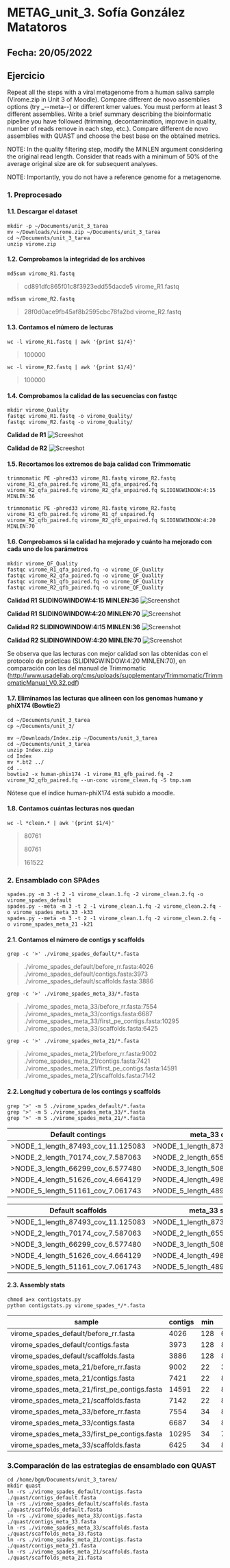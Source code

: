 # METAG_unit_3. Sofía González Matatoros
## Fecha: 20/05/2022
## Ejercicio
Repeat all the steps with a viral metagenome from a human saliva sample (Virome.zip in Unit 3 of Moodle). Compare different de novo assemblies options (try _--meta--) or different kmer values. You must perform at least 3 different assemblies. Write a brief summary describing the bioinformatic pipeline you have followed (trimming, decontamination, improve in quality, number of reads remove in each step, etc.). Compare different de novo assemblies with QUAST and choose the best base on the obtained metrics.

NOTE: In the quality filtering step, modify the MINLEN argument considering the original read length. Consider that reads with a minimum of 50% of the average original size are ok for subsequent analyses.

NOTE: Importantly, you do not have a reference genome for a metagenome.

### 1. Preprocesado
#### 1.1. Descargar el dataset
```
mkdir -p ~/Documents/unit_3_tarea
mv ~/Downloads/virome.zip ~/Documents/unit_3_tarea
cd ~/Documents/unit_3_tarea
unzip virome.zip
```
#### 1.2. Comprobamos la integridad de los archivos
```
md5sum virome_R1.fastq 
```
> cd891dfc865f01c8f3923edd55dacde5  virome_R1.fastq
```
md5sum virome_R2.fastq 
```
> 28f0d0ace9fb45af8b2595cbc78fa2bd  virome_R2.fastq
#### 1.3. Contamos el número de lecturas
```
wc -l virome_R1.fastq | awk '{print $1/4}'
```
> 100000
```
wc -l virome_R2.fastq | awk '{print $1/4}'
```
> 100000
#### 1.4. Comprobamos la calidad de las secuencias con fastqc
```
mkdir virome_Quality
fastqc virome_R1.fastq -o virome_Quality/
fastqc virome_R2.fastq -o virome_Quality/
```
**Calidad de R1**
![Screeshot](https://github.com/Sofia-Gonzalez-Matatoros/METAG_unit_3/blob/main/fotos.1.4/1.4/virome_R1.png)

**Calidad de R2**
![Screeshot](https://github.com/Sofia-Gonzalez-Matatoros/METAG_unit_3/blob/main/fotos.1.4/1.4/virome_R2.png)

#### 1.5. Recortamos los extremos de baja calidad con Trimmomatic
```
trimmomatic PE -phred33 virome_R1.fastq virome_R2.fastq virome_R1_qfa_paired.fq virome_R1_qfa_unpaired.fq virome_R2_qfa_paired.fq virome_R2_qfa_unpaired.fq SLIDINGWINDOW:4:15 MINLEN:36

trimmomatic PE -phred33 virome_R1.fastq virome_R2.fastq virome_R1_qfb_paired.fq virome_R1_qf_unpaired.fq virome_R2_qfb_paired.fq virome_R2_qfb_unpaired.fq SLIDINGWINDOW:4:20 MINLEN:70
```
#### 1.6. Comprobamos si la calidad ha mejorado y cuánto ha mejorado con cada uno de los parámetros
```
mkdir virome_QF_Quality
fastqc virome_R1_qfa_paired.fq -o virome_QF_Quality
fastqc virome_R2_qfa_paired.fq -o virome_QF_Quality
fastqc virome_R1_qfb_paired.fq -o virome_QF_Quality
fastqc virome_R2_qfb_paired.fq -o virome_QF_Quality
```
**Calidad R1 SLIDINGWINDOW:4:15 MINLEN:36**
![Screenshot](https://github.com/Sofia-Gonzalez-Matatoros/METAG_unit_3/blob/main/fotos.1.6/1.6/r1a.png)

**Calidad R1 SLIDINGWINDOW:4:20 MINLEN:70**
![Screenshot](https://github.com/Sofia-Gonzalez-Matatoros/METAG_unit_3/blob/main/fotos.1.6/1.6/r1b.png)

**Calidad R2 SLIDINGWINDOW:4:15 MINLEN:36**
![Screenshot](https://github.com/Sofia-Gonzalez-Matatoros/METAG_unit_3/blob/main/fotos.1.6/1.6/r2a.png)

**Calidad R2 SLIDINGWINDOW:4:20 MINLEN:70**
![Screenshot](https://github.com/Sofia-Gonzalez-Matatoros/METAG_unit_3/blob/main/fotos.1.6/1.6/r2b.png)

Se observa que las lecturas con mejor calidad son las obtenidas con el protocolo de prácticas (SLIDINGWINDOW:4:20 MINLEN:70), en comparación con las del manual de Trimmomatic (http://www.usadellab.org/cms/uploads/supplementary/Trimmomatic/TrimmomaticManual_V0.32.pdf)

#### 1.7. Eliminamos las lecturas que alineen con los genomas humano y phiX174 (Bowtie2)
```
cd ~/Documents/unit_3_tarea
cp ~/Documents/unit_3/

mv ~/Downloads/Index.zip ~/Documents/unit_3_tarea
cd ~/Documents/unit_3_tarea
unzip Index.zip
cd Index
mv *.bt2 ../
cd ..
bowtie2 -x human-phix174 -1 virome_R1_qfb_paired.fq -2 virome_R2_qfb_paired.fq --un-conc virome_clean.fq -S tmp.sam
```
Nótese que el índice human-phiX174 está subido a moodle.

#### 1.8. Contamos cuántas lecturas nos quedan
```
wc -l *clean.* | awk '{print $1/4}'
```
> 80761
> 
> 80761
> 
> 161522

### 2. Ensamblado con SPAdes
```
spades.py -m 3 -t 2 -1 virome_clean.1.fq -2 virome_clean.2.fq -o virome_spades_default
spades.py --meta -m 3 -t 2 -1 virome_clean.1.fq -2 virome_clean.2.fq -o virome_spades_meta_33 -k33
spades.py --meta -m 3 -t 2 -1 virome_clean.1.fq -2 virome_clean.2.fq -o virome_spades_meta_21 -k21
```
#### 2.1. Contamos el número de contigs y scaffolds

```
grep -c '>' ./virome_spades_default/*.fasta
```
> ./virome_spades_default/before_rr.fasta:4026
> ./virome_spades_default/contigs.fasta:3973
> ./virome_spades_default/scaffolds.fasta:3886

```
grep -c '>' ./virome_spades_meta_33/*.fasta
```
> ./virome_spades_meta_33/before_rr.fasta:7554
> ./virome_spades_meta_33/contigs.fasta:6687
> ./virome_spades_meta_33/first_pe_contigs.fasta:10295
> ./virome_spades_meta_33/scaffolds.fasta:6425

```
grep -c '>' ./virome_spades_meta_21/*.fasta
```
> ./virome_spades_meta_21/before_rr.fasta:9002
> ./virome_spades_meta_21/contigs.fasta:7421
> ./virome_spades_meta_21/first_pe_contigs.fasta:14591
> ./virome_spades_meta_21/scaffolds.fasta:7142

#### 2.2. Longitud y cobertura de los contings y scaffolds
```
grep '>' -m 5 ./virome_spades_default/*.fasta
grep '>' -m 5 ./virome_spades_meta_33/*.fasta
grep '>' -m 5 ./virome_spades_meta_21/*.fasta
```
| Default contings | meta_33 contings | meta_21 contings |
| ------------- | ------------- | ------------- |
| >NODE_1_length_87493_cov_11.125083 | >NODE_1_length_87399_cov_21.743287 | >NODE_1_length_87379_cov_23.132524 |
| >NODE_2_length_70174_cov_7.587063 | >NODE_2_length_65568_cov_15.579110 | >NODE_2_length_59788_cov_14.221627 |
| >NODE_3_length_66299_cov_6.577480 | >NODE_3_length_50892_cov_16.263198 | >NODE_3_length_48915_cov_12.334622 |
| >NODE_4_length_51626_cov_4.664129 | >NODE_4_length_49862_cov_16.341187 | >NODE_4_length_35664_cov_80.708554 |
| >NODE_5_length_51161_cov_7.061743 | >NODE_5_length_48968_cov_11.565791 | >NODE_5_length_34551_cov_16.385172 |


| Default scaffolds | meta_33 scaffolds | meta_21 scaffolds |
| ------------- | ------------- | ------------- |
| >NODE_1_length_87493_cov_11.125083 | >NODE_1_length_87399_cov_21.743287 | >NODE_1_length_87379_cov_23.132524 |
| >NODE_2_length_70174_cov_7.587063 | >NODE_2_length_65568_cov_15.579110 | >NODE_2_length_66226_cov_16.899857 |
| >NODE_3_length_66299_cov_6.577480 | >NODE_3_length_50892_cov_16.263198 | >NODE_3_length_59788_cov_14.221627 |
| >NODE_4_length_51626_cov_4.664129 | >NODE_4_length_49862_cov_16.341187 | >NODE_4_length_48915_cov_12.334622 |
| >NODE_5_length_51161_cov_7.061743 | >NODE_5_length_48968_cov_11.565791 | >NODE_5_length_40347_cov_9.057878 |

#### 2.3. Assembly stats
```
chmod a+x contigstats.py
python contigstats.py virome_spades_*/*.fasta
```
| sample | contigs | min | max | mean | n50 | bases | non_standard_bases |
| ------------- | ------------- | ------------- |------------- |------------- |------------- |------------- |------------- |
virome_spades_default/before_rr.fasta | 4026 | 128 | 67569 | 1031 | 1172 | 4150192 | 0 |
virome_spades_default/contigs.fasta | 3973 | 128 | 87493 | 1044 | 1200 | 4146223 | 0 |
virome_spades_default/scaffolds.fasta | 3886 | 128 | 87493 | 1067 | 1284 | 4147575 | 1352 |
virome_spades_meta_21/before_rr.fasta | 9002 | 22 | 33760 | 544 | 611 | 4901025 | 0 |
virome_spades_meta_21/contigs.fasta | 7421 | 22 | 87379 | 660 | 752 | 4901404 | 0 |
virome_spades_meta_21/first_pe_contigs.fasta | 14591 | 22 | 87136 | 476 | 772 | 6944615 | 0 |
virome_spades_meta_21/scaffolds.fasta | 7142 | 22 | 87379 | 688 | 824 | 4910698 | 9313 |
virome_spades_meta_33/before_rr.fasta | 7554 | 34 | 87399 | 631 | 649 | 4766605 | 0 |
virome_spades_meta_33/contigs.fasta | 6687 | 34 | 87399 | 710 | 756 | 4747439 | 0 |
virome_spades_meta_33/first_pe_contigs.fasta | 10295 | 34 | 75432 | 649 | 938 | 6685342 | 0 |
virome_spades_meta_33/scaffolds.fasta | 6425 | 34 | 87399 | 740 | 817 | 4756939 | 9500 |


### 3.Comparación de las estrategias de ensamblado con QUAST


```
cd /home/bgm/Documents/unit_3_tarea/
mkdir quast
ln -rs ./virome_spades_default/contigs.fasta ./quast/contigs_default.fasta 
ln -rs ./virome_spades_default/scaffolds.fasta ./quast/scaffolds_default.fasta 
ln -rs ./virome_spades_meta_33/contigs.fasta ./quast/contigs_meta_33.fasta 
ln -rs ./virome_spades_meta_33/scaffolds.fasta ./quast/scaffolds_meta_33.fasta 
ln -rs ./virome_spades_meta_21/contigs.fasta ./quast/contigs_meta_21.fasta 
ln -rs ./virome_spades_meta_21/scaffolds.fasta ./quast/scaffolds_meta_21.fasta 

```
